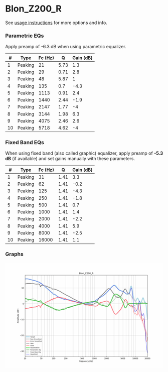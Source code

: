 # Blon_Z200_R
See [usage instructions](https://github.com/jaakkopasanen/AutoEq#usage) for more options and info.

### Parametric EQs
Apply preamp of -6.3 dB when using parametric equalizer.

|   # | Type    |   Fc (Hz) |    Q |   Gain (dB) |
|-----|---------|-----------|------|-------------|
|   1 | Peaking |        21 | 5.73 |         1.3 |
|   2 | Peaking |        29 | 0.71 |         2.8 |
|   3 | Peaking |        48 | 5.87 |         1   |
|   4 | Peaking |       135 | 0.7  |        -4.3 |
|   5 | Peaking |      1113 | 0.91 |         2.4 |
|   6 | Peaking |      1440 | 2.44 |        -1.9 |
|   7 | Peaking |      2147 | 1.77 |        -4   |
|   8 | Peaking |      3144 | 1.98 |         6.3 |
|   9 | Peaking |      4075 | 2.46 |         2.6 |
|  10 | Peaking |      5718 | 4.62 |        -4   |

### Fixed Band EQs
When using fixed band (also called graphic) equalizer, apply preamp of **-5.3 dB** (if available) and set gains manually with these parameters.

|   # | Type    |   Fc (Hz) |    Q |   Gain (dB) |
|-----|---------|-----------|------|-------------|
|   1 | Peaking |        31 | 1.41 |         3.3 |
|   2 | Peaking |        62 | 1.41 |        -0.2 |
|   3 | Peaking |       125 | 1.41 |        -4.3 |
|   4 | Peaking |       250 | 1.41 |        -1.8 |
|   5 | Peaking |       500 | 1.41 |         0.7 |
|   6 | Peaking |      1000 | 1.41 |         1.4 |
|   7 | Peaking |      2000 | 1.41 |        -2.2 |
|   8 | Peaking |      4000 | 1.41 |         5.9 |
|   9 | Peaking |      8000 | 1.41 |        -2.5 |
|  10 | Peaking |     16000 | 1.41 |         1.1 |

### Graphs
![](./Blon_Z200_R.png)
